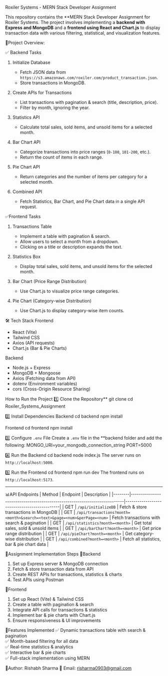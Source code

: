 Roxiler Systems - MERN Stack Developer Assignment

This repository contains the **MERN Stack Developer Assignment for Roxiler Systems. The project involves implementing a **backend with Express and MongoDB** and a **frontend using React and Chart.js** to display transaction data with various filtering, statistical, and visualization features.

📌Project Overview:

✅ Backend Tasks
1. Initialize Database 
   - Fetch JSON data from `https://s3.amazonaws.com/roxiler.com/product_transaction.json`.  
   - Store transactions in MongoDB.

2. Create APIs for Transactions
   - List transactions with pagination & search (title, description, price).  
   - Filter by month, ignoring the year.

3. Statistics API  
   - Calculate total sales, sold items, and unsold items for a selected month.

4. Bar Chart API
   - Categorize transactions into price ranges (`0-100`, `101-200`, etc.).  
   - Return the count of items in each range.

5. Pie Chart API
   - Return categories and the number of items per category for a selected month.

6. Combined API
   - Fetch Statistics, Bar Chart, and Pie Chart data in a single API request.

✅Frontend Tasks
1. Transactions Table  
   - Implement a table with pagination & search.  
   - Allow users to select a month from a dropdown.  
   - Clicking on a title or description expands the text.

2. Statistics Box
   - Display total sales, sold items, and unsold items for the selected month.

3. Bar Chart (Price Range Distribution)
   - Use Chart.js to visualize price range categories.

4. Pie Chart (Category-wise Distribution)  
   - Use Chart.js to display category-wise item counts.

🛠️ Tech Stack
Frontend
- React (Vite)  
- Tailwind CSS  
- Axios (API requests)  
- Chart.js (Bar & Pie Charts)  

Backend
- Node.js + Express  
- MongoDB + Mongoose  
- Axios (Fetching data from API)  
- dotenv (Environment variables)  
- cors (Cross-Origin Resource Sharing)  

How to Run the Project
1️⃣ Clone the Repository**
git clone <repository-url>
cd Roxiler_Systems_Assignment

2️⃣ Install Dependencies
Backend
cd backend
npm install

Frontend
cd frontend
npm install


3️⃣ Configure `.env` File
Create a `.env` file in the **backend folder and add the following:
MONGO_URI=your_mongodb_connection_string
PORT=5000


4️⃣ Run the Backend
cd backend
node index.js
The server runs on `http://localhost:5000`.

5️⃣ Run the Frontend
cd frontend
npm run dev
The frontend runs on `http://localhost:5173`.

---
📊API Endpoints
| Method |                             Endpoint                                     |               Description                   |
|--------|--------------------------------------------------------------------------|---------------------------------------------|
| GET    | `/api/initializeDB`                                                      | Fetch & store transactions in MongoDB       |
| GET    | `/api/transactions?month=<month>&search=<text>&page=<num>&perPage=<num>` | Fetch transactions with search & pagination |
| GET    | `/api/statistics?month=<month>`                                          | Get total sales, sold & unsold items        |
| GET    | `/api/barChart?month=<month>`                                            | Get price range distribution                |
| GET    | `/api/pieChart?month=<month>`                                            | Get category-wise distribution              |
| GET    | `/api/combined?month=<month>`                                            | Fetch all statistics, bar & pie chart data  |

📝Assignment Implementation Steps
🔹Backend
1. Set up Express server & MongoDB connection
2. Fetch & store transaction data from API 
3. Create REST APIs for transactions, statistics & charts  
4. Test APIs using Postman  

🔹Frontend
1. Set up React (Vite) & Tailwind CSS
2. Create a table with pagination & search  
3. Integrate API calls for transactions & statistics  
4. Implement bar & pie charts with Chart.js
5. Ensure responsiveness & UI improvements  

🔹Features Implemented
✅ Dynamic transactions table with search & pagination  
✅ Month-based filtering for all data  
✅ Real-time statistics & analytics  
✅ Interactive bar & pie charts  
✅ Full-stack implementation using MERN  

🚀Author: Rishabh Sharma 
📧 Email: risharma0903@gmail.com  
